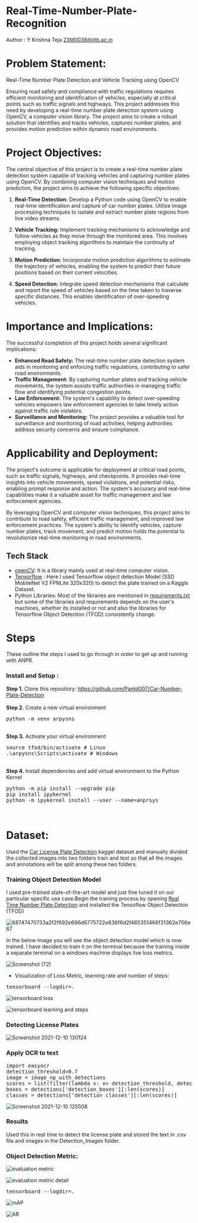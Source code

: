 # Real-Time-Number-Plate-Recognition
Author : Y Krishna Teja 23M0036@iitb.ac.in

# **Problem Statement:**
Real-Time Number Plate Detection and Vehicle Tracking using OpenCV

Ensuring road safety and compliance with traffic regulations requires efficient monitoring and identification of vehicles, especially at critical points such as traffic signals and highways. This project addresses this need by developing a real-time number plate detection system using OpenCV, a computer vision library. The project aims to create a robust solution that identifies and tracks vehicles, captures number plates, and provides motion prediction within dynamic road environments.

# **Project Objectives:**

The central objective of this project is to create a real-time number plate detection system capable of tracking vehicles and capturing number plates using OpenCV. By combining computer vision techniques and motion prediction, the project aims to achieve the following specific objectives:

1. **Real-Time Detection:** Develop a Python code using OpenCV to enable real-time identification and capture of car number plates. Utilize image processing techniques to isolate and extract number plate regions from live video streams.

2. **Vehicle Tracking:** Implement tracking mechanisms to acknowledge and follow vehicles as they move through the monitored area. This involves employing object tracking algorithms to maintain the continuity of tracking.

3. **Motion Prediction:** Incorporate motion prediction algorithms to estimate the trajectory of vehicles, enabling the system to predict their future positions based on their current velocities.

4. **Speed Detection:** Integrate speed detection mechanisms that calculate and report the speed of vehicles based on the time taken to traverse specific distances. This enables identification of over-speeding vehicles.

# **Importance and Implications:**

The successful completion of this project holds several significant implications:

- **Enhanced Road Safety:** The real-time number plate detection system aids in monitoring and enforcing traffic regulations, contributing to safer road environments.
- **Traffic Management:** By capturing number plates and tracking vehicle movements, the system assists traffic authorities in managing traffic flow and identifying potential congestion points.
- **Law Enforcement:** The system's capability to detect over-speeding vehicles empowers law enforcement agencies to take timely action against traffic rule violators.
- **Surveillance and Monitoring:** The project provides a valuable tool for surveillance and monitoring of road activities, helping authorities address security concerns and ensure compliance.

# **Applicability and Deployment:**

The project's outcome is applicable for deployment at critical road points, such as traffic signals, highways, and checkpoints. It provides real-time insights into vehicle movements, speed violations, and potential risks, enabling prompt response and action. The system's accuracy and real-time capabilities make it a valuable asset for traffic management and law enforcement agencies.

By leveraging OpenCV and computer vision techniques, this project aims to contribute to road safety, efficient traffic management, and improved law enforcement practices. The system's ability to identify vehicles, capture number plates, track movement, and predict motion holds the potential to revolutionize real-time monitoring in road environments.


## Tech Stack
* [openCV](https://opencv.org/): It is a library mainly used at real-time computer vision.
* [Tensorflow](https://github.com/tensorflow/models) : Here I used Tensorflow object detection Model (SSD MobileNet V2 FPNLite 320x320) to detect the plate trained on a Kaggle Dataset.
* Python Libraries: Most of the libraries are mentioned in [requirements.txt](https://github.com/harshitkd/Real-Time-Number-Plate-Recognition/blob/main/requirements.txt) but some of the libraries and requirements depends on the user's machines, whether its installed or not and also the libraries for Tensorflow Object Detection (TFOD) consistently change.
# Steps
These outline the steps I used to go through in order to get up and running with ANPR. 

### Install and Setup :

<b>Step 1.</b> Clone this repository: https://github.com/Pantd007/Car-Number-Plate-Detection
<br/><br/>
<b>Step 2.</b> Create a new virtual environment 
<pre>
python -m venv arpysns
</pre> 
<br/>
<b>Step 3.</b> Activate your virtual environment
<pre>
source tfod/bin/activate # Linux
.\arpysns\Scripts\activate # Windows 
</pre>
<br/>
<b>Step 4.</b> Install dependencies and add virtual environment to the Python Kernel
<pre>
python -m pip install --upgrade pip
pip install ipykernel
python -m ipykernel install --user --name=anprsys
</pre>
<br/>

# Dataset: 
Used the [Car License Plate Detection](https://www.kaggle.com/andrewmvd/car-plate-detection) kaggel dataset and manually divided the collected images into two folders train and test so that all the images and annotations will be split among these two folders.

### Training Object Detection Model
I used pre-trained state-of-the-art model and just fine tuned it on our particular specific use case.Begin the training process by opening [Real Time Number Plate Detection](https://github.com/harshitkd/Real-Time-Number-Plate-Recognition/blob/main/Real%20Time%20Number%20Plate%20Detection.ipynb) and installed the Tensoflow Object Detection (TFOD) 

![68747470733a2f2f692e696d6775722e636f6d2f465351466f31362e706e67](https://user-images.githubusercontent.com/56076028/145552503-b3a442a4-03bf-467e-af74-3e218c949dad.png)

In the below image you will see the object detection model which is now trained. I have decided to train it on the terminal because the training inside a separate terminal on a windows machine displays live loss metrics.

![Screenshot (72)](https://user-images.githubusercontent.com/56076028/145536355-94f60307-3632-4bd4-9eb7-02b9c875471d.png)

* Visualization of Loss Metric, learning rate and number of steps:

<pre>
tensorboard --logdir=.
</pre>

![tensorboard loss](https://user-images.githubusercontent.com/56076028/145684910-d237be53-88d4-45fa-b36e-dd9a52daf8e1.jpg)

![tensorboard learning and steps](https://user-images.githubusercontent.com/56076028/145684923-36a95279-5b27-4f25-bd2d-ea58eaa82075.jpg)

### Detecting License Plates

![Screenshot 2021-12-10 130124](https://user-images.githubusercontent.com/56076028/145536393-986af131-ce84-4d4c-8174-735ed492a45b.jpg)


### Apply OCR to text

<pre>
import easyocr
detection_threshold=0.7
image = image_np_with_detections
scores = list(filter(lambda x: x> detection_threshold, detections['detection_scores']))
boxes = detections['detection_boxes'][:len(scores)]
classes = detections['detection_classes'][:len(scores)]
</pre>

![Screenshot 2021-12-10 125508](https://user-images.githubusercontent.com/56076028/145536427-d27c0fdc-cd30-446b-9b16-6408fdb4efcd.jpg)

### Results

Used this in real time to detect the license plate and stored the text in .csv file and images in the Detection_Images folder.

### Object Detection Metric:
![evaluation metric](https://user-images.githubusercontent.com/56076028/145684944-29306983-8396-47a2-9a08-f13a86d56f08.jpg)

![evaluation metric detail](https://user-images.githubusercontent.com/56076028/145684945-7f17e0b6-e623-4a71-b163-388a84d713fd.jpg)

<pre>
tensorboard --logdir=.
</pre>

![mAP](https://user-images.githubusercontent.com/56076028/145684953-51fc55d3-c9cd-4789-807e-0cfa0196000c.jpg)

![AR](https://user-images.githubusercontent.com/56076028/145684962-3236958f-4354-4230-b8d2-c59d18665b31.jpg)

